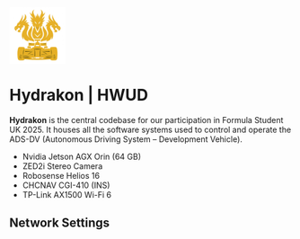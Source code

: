 <div style="display: flex; align-items: center;">
  <img src="images/HydrakonNoBGOrche.png" alt="Hydrakon Logo" width="100" />
</div>

# Hydrakon | HWUD
**Hydrakon** is the central codebase for our participation in Formula Student UK 2025. It houses all the software systems used to control and operate the ADS-DV (Autonomous Driving System – Development Vehicle).
- Nvidia Jetson AGX Orin (64 GB)
- ZED2i Stereo Camera
- Robosense Helios 16
- CHCNAV CGI-410 (INS)
- TP-Link AX1500 Wi-Fi 6

## Network Settings